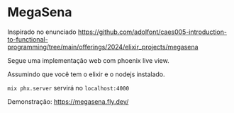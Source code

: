 # MegaSena

Inspirado no enunciado https://github.com/adolfont/caes005-introduction-to-functional-programming/tree/main/offerings/2024/elixir_projects/megasena

Segue uma implementação web com phoenix live view.

Assumindo que você tem o elixir e o nodejs instalado.

`mix phx.server` servirá no `localhost:4000`

Demonstração: https://megasena.fly.dev/